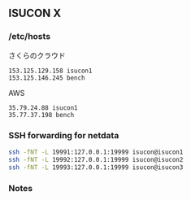 ## ISUCON X

### /etc/hosts

さくらのクラウド

```
153.125.129.158 isucon1
153.125.146.245 bench
```

AWS

```
35.79.24.88 isucon1
35.77.37.198 bench
```

### SSH forwarding for netdata

```sh
ssh -fNT -L 19991:127.0.0.1:19999 isucon@isucon1
ssh -fNT -L 19992:127.0.0.1:19999 isucon@isucon2
ssh -fNT -L 19993:127.0.0.1:19999 isucon@isucon3
```

### Notes
